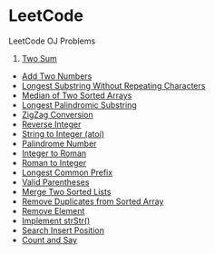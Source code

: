 # LeetCode
LeetCode OJ Problems

1. [Two Sum](Two-Sum.md)
- [Add Two Numbers](Add-Two-Numbers.md)
- [Longest Substring Without Repeating Characters](Longest-Substring-Without-Repeating-Characters.md)
- [Median of Two Sorted Arrays](Median-of-Two-Sorted-Arrays.md)
- [Longest Palindromic Substring](Longest-Palindromic-Substring.md)
- [ZigZag Conversion](ZigZag-Conversion.md)
- [Reverse Integer](Reverse-Integer.md)
- [String to Integer (atoi)](String-to-Integer(atoi).md)
- [Palindrome Number](Palindrome-Number.md)
- [Integer to Roman](Integer-to-Roman.md)
- [Roman to Integer](Roman-to-Integer.md)
- [Longest Common Prefix](Longest-Common-Prefix.md)
- [Valid Parentheses](Valid-Parentheses.md)
- [Merge Two Sorted Lists](Merge-Two-Sorted-Lists.md)
- [Remove Duplicates from Sorted Array](Remove-Duplicates-from-Sorted-Array.md)
- [Remove Element](Remove-Element.md)
- [Implement strStr()](Implement-strStr().md)
- [Search Insert Position](Search-Insert-Position.md)
- [Count and Say](Count-and-Say.md)